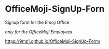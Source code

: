 # OfficeMoji-SignUp-Forn
Signup form for the Emoji Office

*only for the OfficeMoji Employees*

https://9mz1.github.io/OfficeMoji-SignUp-Form/
